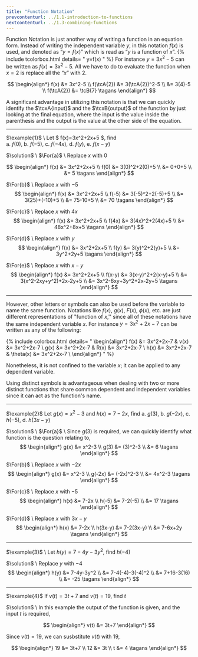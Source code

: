 ```yaml
---
title: "Function Notation"
prevcontenturl: ../1.1-introduction-to-functions
nextcontenturl: ../1.3-combining-functions
---
```



Function Notation is just another way of writing a function in an equation form. Instead of writing the independent variable $y$, in this notation $f(x)$ is used, and denoted as “$y = f(x)$” which is read as “$y$ is a function of $x$”. 
{% include tcolorbox.html 
    details= "
        y=f(x)
        "
%} 
For instance $y = 3x^2-5$ can be written as $f(x) = 3x^2-5$. All we have to do to evaluate the function when $x = 2$ is replace all the “$x$” with $2$. 

$$
\begin{align*}
	f(x) &= 3x^2-5 \\
	f(\tcA{2}) &= 3(\tcA{2})^2-5 \\
	      &= 3(4)-5 \\
	f(\tcA{2}) &= \tcB{7} \tagans
\end{align*}
$$

A significant advantage in utilizing this notation is that we can quickly identify the $\tcxA{input}$ and the $\tcxB{output}$ of the function by just looking at the final equation, where the input is the value inside the parenthesis and the output is the value at the other side of the equation.






---
$\example{1}$ \\
Let $ f(x)=3x^2+2x+5 $, find \
a. $f(0)$,
b. $f(-5)$,
c. $f(-4x)$,
d. $f(y)$,
e. $f(x-y)$


$\solution$ \\
$\For{a}$ \\
Replace $x$ with $0$

$$
	\begin{align*}
		f(x) &= 3x^2+2x+5 \\
		f(0) &= 3(0)^2+2(0)+5  \\
		      &= 0+0+5 \\
		      &= 5	\tagans
	\end{align*}
$$

$\For{b}$ \\
Replace $x$ with $-5$
$$
	\begin{align*}
		f(x) &= 3x^2+2x+5 \\
		f(-5) &= 3(-5)^2+2(-5)+5 \\
		      &= 3(25)+(-10)+5 \\
		      &= 75-10+5 \\
		      &= 70	\tagans
	\end{align*}
$$

$\For{c}$ \\
Replace $x$ with $4x$
$$
	\begin{align*}
		f(x) &= 3x^2+2x+5 \\
		f(4x) &= 3(4x)^2+2(4x)+5 \\
		      &= 48x^2+8x+5	\tagans
	\end{align*}
$$

$\For{d}$ \\
Replace $x$ with $y$
$$
	\begin{align*}
		f(x) &= 3x^2+2x+5 \\
		f(y) &= 3(y)^2+2(y)+5 \\
		      &= 3y^2+2y+5	\tagans
	\end{align*}
$$

$\For{e}$ \\
Replace $x$ with $x-y$
$$
	\begin{align*}
		f(x) &= 3x^2+2x+5 \\
		f(x-y) &= 3(x-y)^2+2(x-y)+5 \\
		      &= 3(x^2-2xy+y^2)+2x-2y+5 \\
		      &= 3x^2-6xy+3y^2+2x-2y+5		\tagans
	\end{align*}
$$
		
---	



However, other letters or symbols can also be used before the variable to name the same function. Notations like $f(x)$, $g(x)$, $F(x)$, $\phi(x)$, etc. are just different representations of "function of $x$,'' since all of these notations have the same independent variable $x$. For instance $y = 3x^2 + 2x − 7$ can be written as any of the following:

{% include colorbox.html 
    details= "
        \begin{align*}
            f(x) &= 3x^2+2x-7	&	v(x) &= 3x^2+2x-7 	\\
            g(x) &= 3x^2+2x-7	&	R(x) &= 3x^2+2x-7 	\\
            h(x) &= 3x^2+2x-7 	&	\theta(x) &= 3x^2+2x-7 \\
        \end{align*}
        "
%} 

Nonetheless, it is not confined to the variable $x$;  it can be applied to any dependent variable.

Using distinct symbols is advantageous when dealing with two or more distinct functions that share common dependent and independent variables since it can act as the function's name.

---
$\example{2}$
Let $g(x)=x^2-3$ and $h(x)=7-2x$, find 
a. $g(3)$,
b. $g(-2x)$,
c. $h(-5)$,
d. $h(3x-y)$



$\solution$ \\
$\For{a}$ \\
Since $g(3)$ is required, we can quickly identify what function is the question relating to, 
$$
\begin{align*}
	g(x) &= x^2-3 \\
	g(3) &= (3)^2-3 \\
	&= 6		\tagans
\end{align*}
$$

$\For{b}$ \\
Replace $x$ with $-2x$
$$
\begin{align*}
	g(x) &= x^2-3 \\
	g(-2x) &= (-2x)^2-3 \\
	&= 4x^2-3		\tagans
\end{align*}
$$

$\For{c}$ \\
Replace $x$ with $-5$
$$
\begin{align*}
	h(x) &= 7-2x \\
	h(-5) &= 7-2(-5) \\
	&= 17		\tagans
\end{align*}
$$

$\For{d}$ \\
Replace $x$ with $3x-y$
$$
\begin{align*}
	h(x) &= 7-2x \\
	h(3x-y) &= 7-2(3x-y) \\
	&= 7-6x+2y	\tagans
\end{align*}
$$



---



$\example{3}$ \\
Let $h(y)=7-4y-3y^2$, find $h(-4)$

$\solution$ \\
Replace $y$ with $-4$
$$
\begin{align*}
	h(y) &= 7-4y-3y^2 \\
	&= 7-4(-4)-3(-4)^2 \\
	&= 7+16-3(16) \\
	&= -25	\tagans
\end{align*}
$$


---


$\example{4}$
If $v(t)=3t+7$ and $v(t)=19$, find $t$

$\solution$ \\
In this example the output of the function is given, and the input $t$ is required,

$$
\begin{align*}
	v(t) &= 3t+7
\end{align*}
$$

Since $v(t)=19$, we can susbstitute $v(t)$ with 19,

$$
\begin{align*}
	19 &= 3t+7 \\
	12 &= 3t \\
	t &= 4	\tagans
\end{align*}
$$
